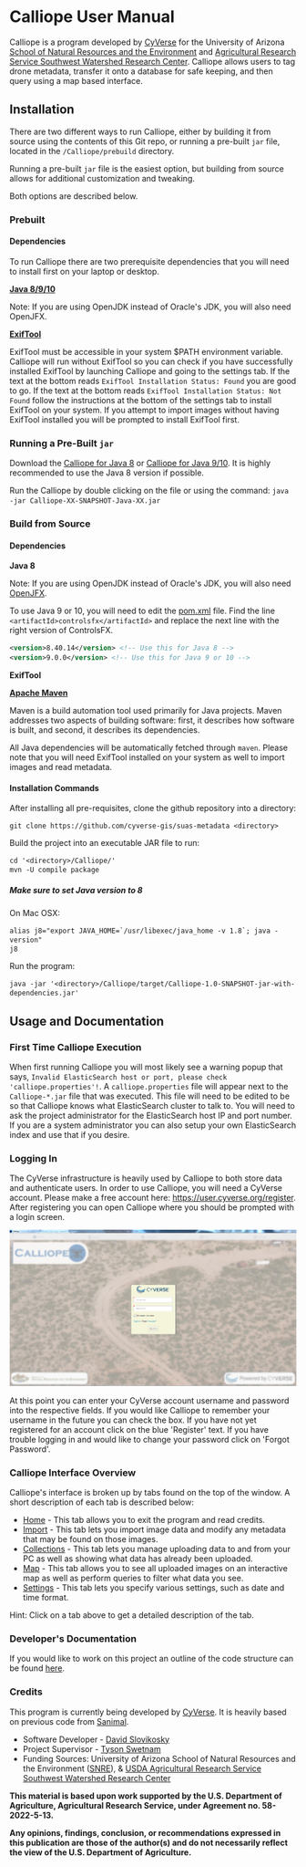 # Calliope User Manual

Calliope is a program developed by [CyVerse](https://www.cyverse.org/) for the University of Arizona [School of Natural Resources and the Environment](https://snre.arizona.edu/) and [Agricultural Research Service Southwest Watershed Research Center](https://www.ars.usda.gov/pacific-west-area/tucson-az/southwest-watershed-research-center/). Calliope allows users to tag drone metadata, transfer it onto a database for safe keeping, and then query using a map based interface.

## Installation

There are two different ways to run Calliope, either by building it from source using the contents of this Git repo, or running a pre-built `jar` file, located in the `/Calliope/prebuild` directory.

Running a pre-built `jar` file is the easiest option, but building from source allows for additional customization and tweaking. 

Both options are described below.

### Prebuilt

#### Dependencies

To run Calliope there are two prerequisite dependencies that you will need to install first on your laptop or desktop.

**[Java 8/9/10](http://www.oracle.com/technetwork/java/javase/downloads/)**

Note: If you are using OpenJDK instead of Oracle's JDK, you will also need OpenJFX.

**[ExifTool](https://www.sno.phy.queensu.ca/~phil/exiftool/)**

ExifTool must be accessible in your system $PATH environment variable. Calliope will run without ExifTool so you can check if you have successfully installed ExifTool by launching Calliope and going to the settings tab. If the text at the bottom reads `ExifTool Installation Status: Found` you are good to go. If the text at the bottom reads `ExifTool Installation Status: Not Found` follow the instructions at the bottom of the settings tab to install ExifTool on your system. If you attempt to import images without having ExifTool installed you will be prompted to install ExifTool first.

### Running a Pre-Built `jar`

Download the [Calliope for Java 8](./prebuilt/Calliope-1.0-SNAPSHOT-Java-8.jar) or [Calliope for Java 9/10](./prebuilt/Calliope-1.0-SNAPSHOT-Java-9-10.jar). It is highly recommended to use the Java 8 version if possible. 

Run the Calliope by double clicking on the file or using the command: `java -jar Calliope-XX-SNAPSHOT-Java-XX.jar`

### Build from Source 

#### Dependencies

**Java 8**

Note: If you are using OpenJDK instead of Oracle's JDK, you will also need [OpenJFX](http://openjdk.java.net/projects/openjfx/).

To use Java 9 or 10, you will need to edit the [pom.xml](./pom.xml) file. Find the line `<artifactId>controlsfx</artifactId>` and replace the next line with the right version of ControlsFX.

```xml
<version>8.40.14</version> <!-- Use this for Java 8 -->
<version>9.0.0</version> <!-- Use this for Java 9 or 10 -->
```

**ExifTool**

**[Apache Maven](https://maven.apache.org/install.html)**

Maven is a build automation tool used primarily for Java projects. Maven addresses two aspects of building software: first, it describes how software is built, and second, it describes its dependencies.

All Java dependencies will be automatically fetched through `maven`. Please note that you will need ExifTool installed on your system as well to import images and read metadata. 

#### Installation Commands

After installing all pre-requisites, clone the github repository into a directory:
```shell
git clone https://github.com/cyverse-gis/suas-metadata <directory>
```
Build the project into an executable JAR file to run:
```shell
cd '<directory>/Calliope/'
mvn -U compile package
```

##### Make sure to set Java version to 8

On Mac OSX:
```
alias j8="export JAVA_HOME=`/usr/libexec/java_home -v 1.8`; java -version"
j8
```

Run the program:
```shell
java -jar '<directory>/Calliope/target/Calliope-1.0-SNAPSHOT-jar-with-dependencies.jar'
```

## Usage and Documentation

### First Time Calliope Execution

When first running Calliope you will most likely see a warning popup that says, `Invalid ElasticSearch host or port, please check 'calliope.properties'!`. A `calliope.properties` file will appear next to the `Calliope-*.jar` file that was executed. This file will need to be edited to be so that Calliope knows what ElasticSearch cluster to talk to. You will need to ask the project administrator for the ElasticSearch host IP and port number. If you are a system administrator you can also setup your own ElasticSearch index and use that if you desire.


### Logging In

The CyVerse infrastructure is heavily used by Calliope to both store data and authenticate users. In order to use Calliope, you will need a CyVerse account. Please make a free account here: https://user.cyverse.org/register. After registering you can open Calliope where you should be prompted with a login screen.

![Login Screen](./screenshots/login.PNG)

At this point you can enter your CyVerse account username and password into the respective fields. If you would like Calliope to remember your username in the future you can check the box. If you have not yet registered for an account click on the blue 'Register' text. If you have trouble logging in and would like to change your password click on 'Forgot Password'. 

### Calliope Interface Overview

Calliope's interface is broken up by tabs found on the top of the window. A short description of each tab is described below:
- [Home](./Home.md) - This tab allows you to exit the program and read credits.
- [Import](./Import.md) - This tab lets you import image data and modify any metadata that may be found on those images.
- [Collections](./Collections.md) - This tab lets you manage uploading data to and from your PC as well as showing what data has already been uploaded.
- [Map](./Map.md) - This tab allows you to see all uploaded images on an interactive map as well as perform queries to filter what data you see.
- [Settings](./Settings.md) - This tab lets you specify various settings, such as date and time format.

Hint: Click on a tab above to get a detailed description of the tab.

### Developer's Documentation

If you would like to work on this project an outline of the code structure can be found [here](./DeveloperDocumentation.md).

### Credits

This program is currently being developed by [CyVerse](https://www.cyverse.org/). It is heavily based on previous code from [Sanimal](https://github.com/DavidM1A2/Sanimal). 

- Software Developer - [David Slovikosky](https://github.com/DavidM1A2/)
- Project Supervisor - [Tyson Swetnam](https://github.com/tyson-swetnam)
- Funding Sources: University of Arizona School of Natural Resources and the Environment ([SNRE](https://snre.arizona.edu/)), & [USDA Agricultural Research Service Southwest Watershed Research Center](https://www.ars.usda.gov/pacific-west-area/tucson-az/southwest-watershed-research-center/)

**This material is based upon work supported by the U.S. Department of Agriculture, Agricultural Research Service, under Agreement no. 58-2022-5-13.**

**Any opinions, findings, conclusion, or recommendations expressed in this publication are those of the author(s) and do not necessarily reflect the view of the U.S. Department of Agriculture.**

